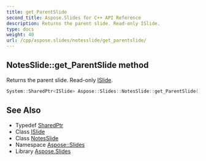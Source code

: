 ```yaml
---
title: get_ParentSlide
second_title: Aspose.Slides for C++ API Reference
description: Returns the parent slide. Read-only ISlide.
type: docs
weight: 40
url: /cpp/aspose.slides/notesslide/get_parentslide/
---
```

## NotesSlide::get_ParentSlide method


Returns the parent slide. Read-only [ISlide](../../islide/).

```cpp
System::SharedPtr<ISlide> Aspose::Slides::NotesSlide::get_ParentSlide() override
```

## See Also

* Typedef [SharedPtr](../../../system/sharedptr/)
* Class [ISlide](../../islide/)
* Class [NotesSlide](../)
* Namespace [Aspose::Slides](../../)
* Library [Aspose.Slides](../../../)
